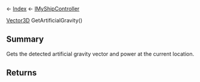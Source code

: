 ← [Index](Api-Index) ← [IMyShipController](Sandbox.ModAPI.Ingame.IMyShipController)

[Vector3D](VRageMath.Vector3D) GetArtificialGravity()

## Summary

Gets the detected artificial gravity vector and power at the current location.

## Returns



